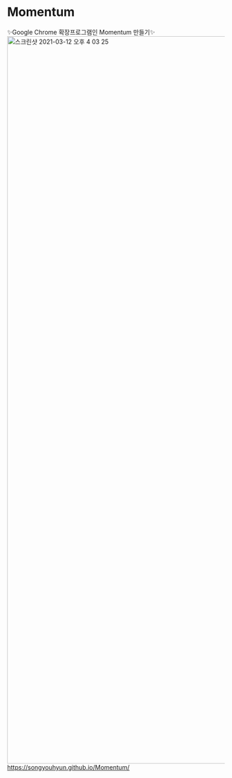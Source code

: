 # Momentum
✨Google Chrome 확장프로그램인 Momentum 만들기✨
<img width="1680" alt="스크린샷 2021-03-12 오후 4 03 25" src="https://user-images.githubusercontent.com/68471917/110904548-7cd4b500-834c-11eb-8674-59a6067565d4.png">
<br>
https://songyouhyun.github.io/Momentum/
